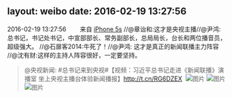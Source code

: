 layout: weibo
date: 2016-02-19 13:27:56
---
2016-02-19 13:27:56  &nbsp;&nbsp;&nbsp;&nbsp;&nbsp;&nbsp; 来自 <a href="sinaweibo://customweibosource" rel="nofollow">iPhone 5s</a>
//@章诒和:这才是央视主播//@尹鸿: 总书记，书记处书记，中宣部部长、常务副部长，总局局长，台长和两位播音员，超级强大。 //@石扉客2014:牛死了！//@尹鸿: 这才是真正的新闻联播主力阵容 //@沈有财:这样的主持人阵容很好，一定要坚持。
>  @央视新闻: #总书记来到央视#【视频：习近平总书记走进《新闻联播》演播室 坐上央视主播台体验新闻播报】http://t.cn/RG6DZEX ​​​
>  ![图片](https://ww3.sinaimg.cn/large/9e5389bbjw1f14kau6dykg205s03db29.gif)
>  ![图片](https://ww3.sinaimg.cn/large/9e5389bbjw1f14kattxycg205s03dnpd.gif)
>  ![图片](https://ww1.sinaimg.cn/large/9e5389bbjw1f14kcbivabj21130tz79y.jpg)
